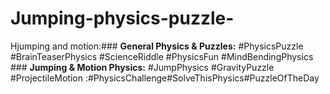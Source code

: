 # Jumping-physics-puzzle-
Hjumping and motion:### **General Physics &amp; Puzzles:**   #PhysicsPuzzle   #BrainTeaserPhysics   #ScienceRiddle   #PhysicsFun   #MindBendingPhysics    ### **Jumping &amp; Motion Physics:**   #JumpPhysics   #GravityPuzzle   #ProjectileMotion :#PhysicsChallenge#SolveThisPhysics#PuzzleOfTheDay 
